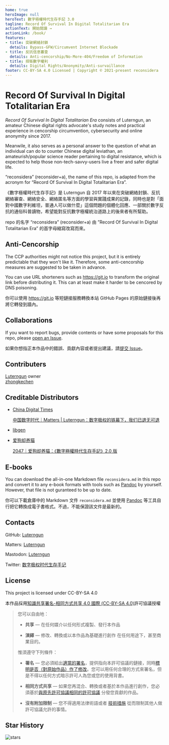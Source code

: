 ```yaml
---
home: true
heroImage: null
heroText: 數字極權時代生存手記 3.0
tagline: Record Of Survival In Digital Totalitarian Era
actionText: 開始閱讀 →
actionLink: /book/
features:
- title: 突破網絡封鎖
  details: Bypass-GFW/Circumvent Internet Blockade
- title: 反抗信息審查
  details: Anti-cencorship/No-More-404/Freedom of Information
- title: 捍衛數字權利
  details: Digital Rights/Anonymity/Anti-survaillance
footer: CC-BY-SA 4.0 Licensed | Copyright © 2021-present reconsidera
---
```


# Record Of Survival In Digital Totalitarian Era

*Record Of Survival In Digital Totalitarian Era* consists of Luterngun, an amateur Chinese digital rights advocate's study notes and practical experience in cencorship circumvention, cybersecurity and online anonymity since 2017.

Meanwile, it also serves as a personal answer to the question of what an individual can do to counter Chinese digital leviathan, an amateurish/popular science reader pertaining to digital resistance, which is expected to help those non-tech-savvy-users live a freer and safer digital life.

“reconsidera” (reconsider+a), the name of this repo, is adapted from the acronym for “Record Of Survival In Digital Totalitarian Era”.

《數字極權時代生存手記》是 Luterngun 自 2017 年以來在突破網絡封鎖、反抗網絡審查、網絡安全、網絡匿名等方面的學習與實踐成果的記錄，同時也是對「面對中國數字利維坦，普通人可以做什麼」這個問題的個體化回應、一部關於數字反抗的通俗科普讀物，希望能對反抗數字極權統治道路上的後來者有所幫助。

repo 的名字 “reconsidera” (reconsider+a) 由 ”Record Of Survival In Digital Totalitarian Era” 的首字母縮寫改寫而來。

## Anti-Cencorship

The CCP authorities might not notice this project, but it is entirely predictable that they won't like it.  Therefore, some anti-cencorship measures are suggested to be taken in advance. 

You can use URL shorteners such as https://git.io to transform the original link before distributing it. This  can at least make it harder to be cencored by DNS poisoning.

你可以使用 https://git.io 等短鏈接服務轉換本站 GitHub Pages 的原始鏈接後再將它轉發到牆內。



## Collaborations

If you want to report bugs, provide contents or have some proposals for this repo, please [open an Issue](https://github.com/reconsidera/reconsidera.github.io/issues). 

如果你想指正本作品中的錯誤、貢獻內容或者提出建議，請[提交 Issue](https://github.com/reconsidera/reconsidera.github.io/issues)。



## Contributers

[Luterngun](https://github.com/Luterngun) owner  
[zhongkechen](https://github.com/zhongkechen)  


## Creditable Distributors

- [China Digital Times](https://chinadigitaltimes.net/)   

  [中国数字时代｜Matters | Luterngun：数字极权的铁幕下，我们已退无可退](https://chinadigitaltimes.net/chinese/636353.html)  

- [libgen](https://2047.name/u/2764)

- [爱狗却养猫](https://2047.name/u/3793)  

  [2047｜爱狗却养猫：《數字極權時代生存手記》2.0 版](https://2047.name/t/9898)



## E-books

You can download the all-in-one Markdown file `reconsidera.md` in this repo and convert it to any e-book formats with tools such as [Pandoc](https://pandoc.org/) by yourself. However, that file is not guranteed to be up to date.

你可以下載倉庫中的 Markdown 文件 `reconsidera.md` 並使用 [Pandoc](https://pandoc.org/) 等工具自行把它轉換成電子書格式。不過，不能保證該文件是最新的。



## Contacts

GitHub: [Luterngun](https://github.com/Luterngun)

Matters: [Luterngun](https://matters.news/@Luterngun)

Mastodon: [Luterngun](https://mastodon.social/@Sidte)

Twitter: [数字极权时代生存手记](https://twitter.com/Luterngun453)



## License

This project is licensed under CC-BY-SA 4.0

本作品採用[知識共享署名-相同方式共享 4.0 國際 (CC-BY-SA 4.0)](https://creativecommons.org/licenses/by-sa/4.0/deed.zh)許可協議授權

> 您可以自由地：
>
> - **共享** — 在任何媒介以任何形式複製、發行本作品
>
> - **演繹** — 修改、轉換或以本作品為基礎進行創作
>   在任何用途下，甚至商業目的。
>
> 惟須遵守下列條件：
>
> - **署名** — 您必須給出[適當的署名](https://creativecommons.org/licenses/by-sa/4.0/deed.zh#)，提供指向本許可協議的鏈接，同時[標明是否（對原始作品）作了修改](https://creativecommons.org/licenses/by-sa/4.0/deed.zh#)。您可以用任何合理的方式來署名，但是不得以任何方式暗示許可人為您或您的使用背書。
>
> - **相同方式共享** — 如果您再混合、轉換或者基於本作品進行創作，您必須基於[與原先許可協議相同的許可協議](https://creativecommons.org/licenses/by-sa/4.0/deed.zh#) 分發您貢獻的作品。
>
> - **沒有附加限制** — 您不得適用法律術語或者 [技術措施](https://creativecommons.org/licenses/by-sa/4.0/deed.zh#) 從而限制其他人做許可協議允許的事情。



## Star History

![stars](https://starchart.cc/reconsidera/reconsidera.github.io.svg)
